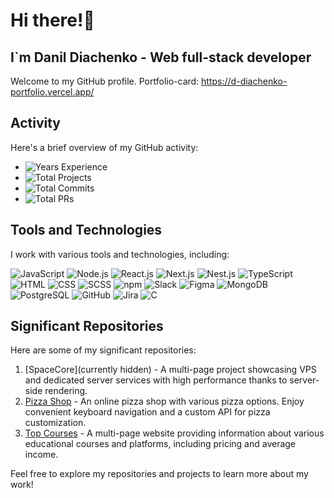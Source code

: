 # Hi there!👋 

## I`m Danil Diachenko - Web full-stack developer
Welcome to my GitHub profile. Portfolio-card: https://d-diachenko-portfolio.vercel.app/

## Activity

Here's a brief overview of my GitHub activity:

- ![Years Experience](https://img.shields.io/badge/Years%20Experience-2+-red)
- ![Total Projects](https://img.shields.io/badge/Total%20Projects-40-blue)
- ![Total Commits](https://img.shields.io/badge/Total%20Commits-633-brightgreen)
- ![Total PRs](https://img.shields.io/badge/Total%20PRs-101-orange)

## Tools and Technologies

I work with various tools and technologies, including:

![JavaScript](https://img.shields.io/badge/JavaScript-yellow)
![Node.js](https://img.shields.io/badge/Node.js-brightgreen)
![React.js](https://img.shields.io/badge/React.js-blue)
![Next.js](https://img.shields.io/badge/Next.js-black)
![Nest.js](https://img.shields.io/badge/Nest.js-red)
![TypeScript](https://img.shields.io/badge/TypeScript-blueviolet)
![HTML](https://img.shields.io/badge/HTML-brightgreen)
![CSS](https://img.shields.io/badge/CSS-blue)
![SCSS](https://img.shields.io/badge/SCSS-brightpink)
![npm](https://img.shields.io/badge/npm-red)
![Slack](https://img.shields.io/badge/Slack-yellow)
![Figma](https://img.shields.io/badge/Figma-purple)
![MongoDB](https://img.shields.io/badge/MongoDB-green)
![PostgreSQL](https://img.shields.io/badge/PostgreSQL-blue)
![GitHub](https://img.shields.io/badge/GitHub-lightgrey)
![Jira](https://img.shields.io/badge/Jira-black)
![C](https://img.shields.io/badge/C-brightgreen)

## Significant Repositories

Here are some of my significant repositories:

1. [SpaceCore](currently hidden) - A multi-page project showcasing VPS and dedicated server services with high performance thanks to server-side rendering.
2. [Pizza Shop](https://github.com/DanyloDiachenko/pizza-shop) - An online pizza shop with various pizza options. Enjoy convenient keyboard navigation and a custom API for pizza customization.
3. [Top Courses](https://github.com/DanyloDiachenko/top-cources) - A multi-page website providing information about various educational courses and platforms, including pricing and average income.

Feel free to explore my repositories and projects to learn more about my work!
